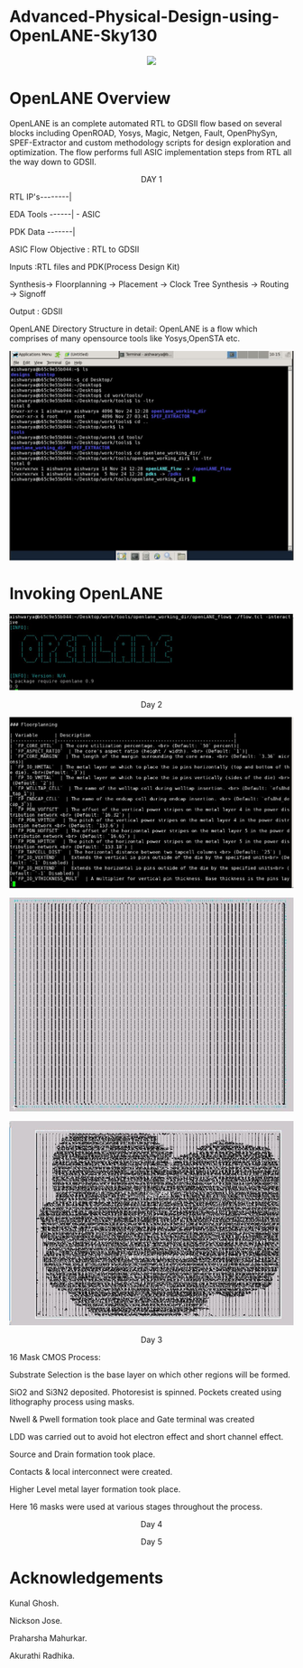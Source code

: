 # Advanced-Physical-Design-using-OpenLANE-Sky130
<p align="center">
    <img src="https://www.vlsisystemdesign.com/wp-content/uploads/2020/10/Advanced-Physical-Design-using-OpenLANE_Sky130_1-1024x576.png">
</p>

# OpenLANE Overview
OpenLANE is an complete automated RTL to GDSII flow based on several blocks including OpenROAD, Yosys, Magic, Netgen, Fault, OpenPhySyn, SPEF-Extractor and custom methodology scripts for design exploration and optimization. The flow performs full ASIC implementation steps from RTL all the way down to GDSII.

<p align="center">
    DAY 1
</p>
<p align ="left">
RTL IP's--------|
</p>
<p align ="left">
EDA Tools ------| - ASIC
</p>
<p align ="left">
PDK Data -------|
</p>


ASIC Flow Objective : RTL to GDSII

<p align="left">
Inputs :RTL files and PDK(Process Design Kit)
</p>
<p align="left">
Synthesis-> Floorplanning -> Placement -> Clock Tree Synthesis -> Routing -> Signoff
</p>
<p align="left">
 Output : GDSII
</p>

OpenLANE Directory Structure in detail:
 OpenLANE is a flow which comprises of many opensource tools like Yosys,OpenSTA etc.
 <p align="center">
    <img src="https://github.com/AishwaryaUnta/Advanced-Physical-Design-using-OpenLANE-Sky130/blob/main/images/Day1/Capture1.JPG">
</p>

# Invoking OpenLANE
<p align="center">
    <img src="https://github.com/AishwaryaUnta/Advanced-Physical-Design-using-OpenLANE-Sky130/blob/main/images/Day1/Capture16.JPG">
</p>
 
 
<p align="center">
 Day 2
</p>
<p align="center">
    <img src="https://github.com/AishwaryaUnta/Advanced-Physical-Design-using-OpenLANE-Sky130/blob/main/images/Day2/Capture1.JPG">
</p>

<p align="center">
    <img src="https://github.com/AishwaryaUnta/Advanced-Physical-Design-using-OpenLANE-Sky130/blob/main/images/Day2/Capture6.JPG">
</p>

<p align="center">
    <img src="https://github.com/AishwaryaUnta/Advanced-Physical-Design-using-OpenLANE-Sky130/blob/main/images/Day2/Capture12.JPG">
</p>



<p align="center">    
 Day 3
</p>  

<p align="left">
16 Mask CMOS Process:

Substrate Selection is the base layer on which other regions will be formed.</p>
SiO2 and Si3N2 deposited. Photoresist is spinned. Pockets created using lithography process using masks.</p>
Nwell & Pwell formation took place and Gate terminal was created</p>
LDD was carried out to avoid hot electron effect and short channel effect.</p>
Source and Drain formation took place.</p>
Contacts & local interconnect were created.</p>
Higher Level metal layer formation took place.</p>
Here 16 masks were used at various stages throughout the process.</p>

<p align="center">    
 Day 4
</p>    
<p align="center">    
 Day 5
</p>    

# Acknowledgements
<p align="left">
Kunal Ghosh.</p>
Nickson Jose.</p>
Praharsha Mahurkar.</p>
Akurathi Radhika.</p>
